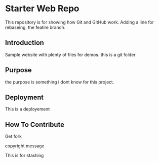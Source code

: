 # Starter Web Repo

This repository is for showing how Git and GitHub work. Adding a line for rebaseing, the featire branch.
## Introduction

Sample website with plenty of files for demos. this is a git folder

## Purpose

the purpose is something i dont know for this project.

## Deployment
This is a deployement

## How To Contribute

Get fork

copyright message 

This is for stashing
